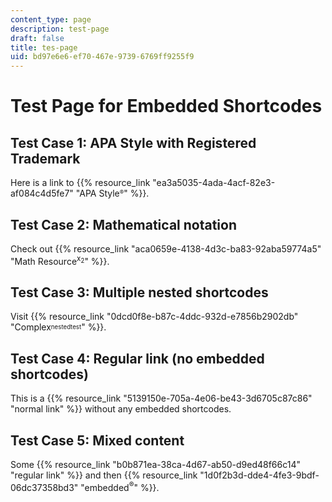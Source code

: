 ```yaml
---
content_type: page
description: test-page
draft: false
title: tes-page
uid: bd97e6e6-ef70-467e-9739-6769ff9255f9
---
```

# Test Page for Embedded Shortcodes

## Test Case 1: APA Style with Registered Trademark
Here is a link to {{% resource_link "ea3a5035-4ada-4acf-82e3-af084c4d5fe7" "APA Style<sup><sub>®</sub></sup>" %}}.

## Test Case 2: Mathematical notation
Check out {{% resource_link "aca0659e-4138-4d3c-ba83-92aba59774a5" "Math Resource<sup>x<sub>2</sub></sup>" %}}.

## Test Case 3: Multiple nested shortcodes
Visit {{% resource_link "0dcd0f8e-b87c-4ddc-932d-e7856b2902db" "Complex<sup><sub>nested</sub><sub>test</sub></sup>" %}}.

## Test Case 4: Regular link (no embedded shortcodes)
This is a {{% resource_link "5139150e-705a-4e06-be43-3d6705c87c86" "normal link" %}} without any embedded shortcodes.

## Test Case 5: Mixed content
Some {{% resource_link "b0b871ea-38ca-4d67-ab50-d9ed48f66c14" "regular link" %}} and then {{% resource_link "1d0f2b3d-dde4-4fe3-9bdf-06dc37358bd3" "embedded<sup>®</sup>" %}}.